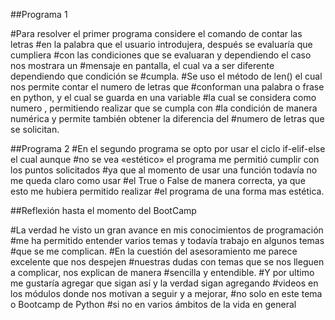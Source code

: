 ##Programa 1 

#Para resolver el primer programa considere el comando de contar las letras 
#en la palabra que el usuario introdujera, después se evaluaría que cumpliera 
#con las condiciones que se evaluaran y dependiendo el caso nos mostrara un
#mensaje en pantalla, el cual va a ser diferente dependiendo que condición se 
#cumpla.
#Se uso el método de len() el cual nos permite contar el numero de letras que 
#conforman una palabra o frase en python, y el cual se guarda en una variable 
#la cual se considera como numero , permitiendo realizar que se cumpla con 
#la condición de manera numérica y permite también obtener la diferencia del
#numero de letras que se solicitan.

##Programa 2
#En el segundo programa se opto por usar el ciclo if-elif-else el cual aunque 
#no se vea «estético» el programa me permitió cumplir con los puntos solicitados 
#ya que al momento de usar una función todavía no me queda claro como  usar 
#el True o False de manera correcta, ya que esto me hubiera permitido realizar 
#el programa de una forma mas estética.

##Reflexión hasta el momento del BootCamp

#La verdad he visto un gran avance en mis conocimientos de programación 
#me ha permitido entender varios temas y todavía trabajo en algunos temas
#que se me complican.
#En la cuestión del asesoramiento me parece excelente que nos despejen 
#nuestras dudas con temas que se nos lleguen a complicar, nos explican de manera
#sencilla y entendible.
#Y por ultimo me gustaría agregar que sigan así y la verdad sigan agregando 
#videos en los módulos donde nos motivan a seguir y a mejorar, 
#no solo en este tema o Bootcamp de Python
#si no en varios ámbitos de la vida en general
